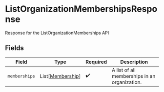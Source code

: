 # ListOrganizationMembershipsResponse

Response for the ListOrganizationMemberships API


## Fields

| Field                                                 | Type                                                  | Required                                              | Description                                           |
| ----------------------------------------------------- | ----------------------------------------------------- | ----------------------------------------------------- | ----------------------------------------------------- |
| `memberships`                                         | List[[Membership](../../models/shared/membership.md)] | :heavy_check_mark:                                    | A list of all memberships in an organization.         |